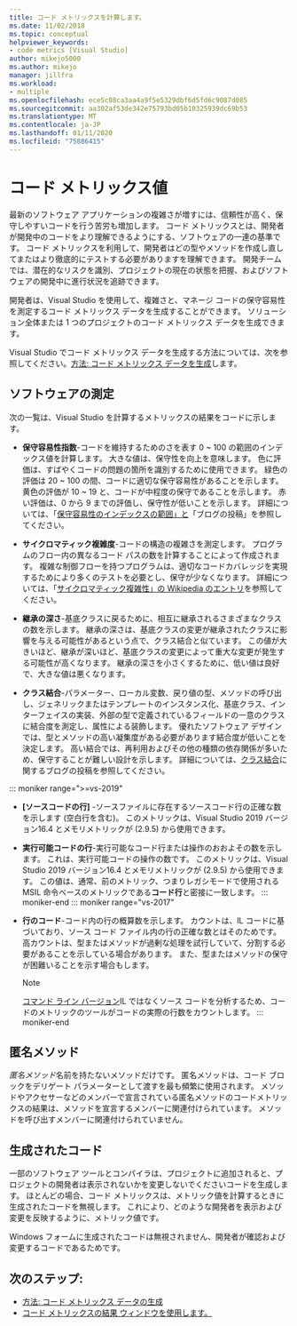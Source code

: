 ```yaml
---
title: コード メトリックスを計算します。
ms.date: 11/02/2018
ms.topic: conceptual
helpviewer_keywords:
- code metrics [Visual Studio]
author: mikejo5000
ms.author: mikejo
manager: jillfra
ms.workload:
- multiple
ms.openlocfilehash: ece5c08ca3aa4a9f5e5329dbf6d5fd6c9087d085
ms.sourcegitcommit: aa302af53de342e75793bd05b10325939dc69b53
ms.translationtype: MT
ms.contentlocale: ja-JP
ms.lasthandoff: 01/11/2020
ms.locfileid: "75886415"
---
```

# <a name="code-metrics-values"></a>コード メトリックス値

最新のソフトウェア アプリケーションの複雑さが増すには、信頼性が高く、保守しやすいコードを行う苦労も増加します。 コード メトリックスとは、開発者が開発中のコードをより理解できるようにする、ソフトウェアの一連の基準です。 コード メトリックスを利用して、開発者はどの型やメソッドを作成し直してまたはより徹底的にテストする必要がありますを理解できます。 開発チームでは、潜在的なリスクを識別、プロジェクトの現在の状態を把握、およびソフトウェアの開発中に進行状況を追跡できます。

開発者は、Visual Studio を使用して、複雑さと、マネージ コードの保守容易性を測定するコード メトリックス データを生成することができます。 ソリューション全体または 1 つのプロジェクトのコード メトリックス データを生成できます。

Visual Studio でコード メトリックス データを生成する方法については、次を参照してください。[方法: コード メトリックス データを生成](../code-quality/how-to-generate-code-metrics-data.md)します。

## <a name="software-measurements"></a>ソフトウェアの測定

次の一覧は、Visual Studio を計算するメトリックスの結果をコードに示します。

- **保守容易性指数**-コードを維持するためのさを表す 0 ~ 100 の範囲のインデックス値を計算します。 大きな値は、保守性を向上を意味します。 色に評価は、すばやくコードの問題の箇所を識別するために使用できます。 緑色の評価は 20 ~ 100 の間、コードに適切な保守容易性があることを示します。 黄色の評価が 10 ~ 19 と、コードが中程度の保守であることを示します。 赤い評価は、0 から 9 までの評価し、保守性が低いことを示します。 詳細については、「[保守容易性のインデックスの範囲」と](https://blogs.msdn.microsoft.com/codeanalysis/2007/11/20/maintainability-index-range-and-meaning/)「ブログの投稿」を参照してください。

- **サイクロマティック複雑度**-コードの構造の複雑さを測定します。 プログラムのフロー内の異なるコード パスの数を計算することによって作成されます。 複雑な制御フローを持つプログラムは、適切なコードカバレッジを実現するためにより多くのテストを必要とし、保守が少なくなります。 詳細については、「[サイクロマティック複雑性」の Wikipedia のエントリ](https://wikipedia.org/wiki/Cyclomatic_complexity)を参照してください。

- **継承の深さ**-基底クラスに戻るために、相互に継承されるさまざまなクラスの数を示します。 継承の深さは、基底クラスの変更が継承されたクラスに影響を与える可能性があるという点で、クラス結合と似ています。 この値が大きいほど、継承が深いほど、基底クラスの変更によって重大な変更が発生する可能性が高くなります。 継承の深さを小さくするために、低い値は良好で、大きな値は悪くなります。

- **クラス結合**-パラメーター、ローカル変数、戻り値の型、メソッドの呼び出し、ジェネリックまたはテンプレートのインスタンス化、基底クラス、インターフェイスの実装、外部の型で定義されているフィールドの一意のクラスに結合度を測定し、属性による装飾します。 優れたソフトウェア デザインでは、型とメソッドの高い凝集度がある必要があります結合度が低いことを決定します。 高い結合では、再利用およびその他の種類の依存関係が多いため、保守することが難しい設計を示します。 詳細については、[クラス結合](https://blogs.msdn.microsoft.com/zainnab/2011/05/25/code-metrics-class-coupling/)に関するブログの投稿を参照してください。

::: moniker range=">=vs-2019"

- **[ソースコードの行]** -ソースファイルに存在するソースコード行の正確な数を示します (空白行を含む)。 このメトリックは、Visual Studio 2019 バージョン16.4 とメモリメトリックが (2.9.5) から使用できます。

- **実行可能コードの行**-実行可能なコード行または操作のおおよその数を示します。 これは、実行可能コードの操作の数です。 このメトリックは、Visual Studio 2019 バージョン16.4 とメモリメトリックが (2.9.5) から使用できます。 この値は、通常、前のメトリック、つまりレガシモードで使用される MSIL 命令ベースのメトリックである**コード行**と密接に一致します。
::: moniker-end
::: moniker range="vs-2017"

- **行のコード**-コード内の行の概算数を示します。 カウントは、IL コードに基づいており、ソース コード ファイル内の行の正確な数とはそのためです。 高カウントは、型またはメソッドが過剰な処理を試行していて、分割する必要があることを示している場合があります。 また、型またはメソッドの保守が困難いることを示す場合もします。

   > [!NOTE]
   > [コマンド ライン バージョン](../code-quality/how-to-generate-code-metrics-data.md#command-line-code-metrics)IL ではなくソース コードを分析するため、コードのメトリックのツールがコードの実際の行数をカウントします。
::: moniker-end

## <a name="anonymous-methods"></a>匿名メソッド

*匿名メソッド*名前を持たないメソッドだけです。 匿名メソッドは、コード ブロックをデリゲート パラメーターとして渡すを最も頻繁に使用されます。 メソッドやアクセサーなどのメンバーで宣言されている匿名メソッドのコードメトリックスの結果は、メソッドを宣言するメンバーに関連付けられています。 メソッドを呼び出すメンバーに関連付けられていません。

## <a name="generated-code"></a>生成されたコード

一部のソフトウェア ツールとコンパイラは、プロジェクトに追加されると、プロジェクトの開発者は表示されないかを変更しないでくださいコードを生成します。 ほとんどの場合、コード メトリックスは、メトリック値を計算するときに生成されたコードを無視します。 これにより、どのような開発者を表示および変更を反映するように、メトリック値です。

Windows フォームに生成されたコードは無視されません、開発者が確認および変更するコードであるためです。

## <a name="next-steps"></a>次のステップ:

- [方法: コード メトリックス データの生成](../code-quality/how-to-generate-code-metrics-data.md)
- [コード メトリックスの結果 ウィンドウを使用します。](../code-quality/working-with-code-metrics-data.md)
